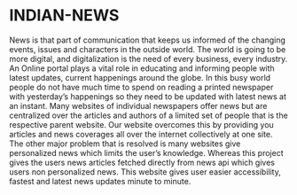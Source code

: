 # INDIAN-NEWS
News is that part of communication that keeps us informed of the changing events, issues and characters in the outside world. The world is going to be more digital, and digitalization is the need of every business, every industry. An Online portal plays a vital role in educating and informing people with latest updates, current happenings around the globe. In this busy world people do not have much time to spend on reading a printed newspaper with yesterday’s happenings so they need to be updated with latest news at an instant. Many websites of individual newspapers offer news but are centralized over the articles and authors of a limited set of people that is the respective parent website. Our website overcomes this by providing you articles and news coverages all over the internet collectively at one site. The other major problem that is resolved is many websites give personalized news which limits the user’s knowledge. Whereas this project gives the users news articles fetched directly from news api which gives users non personalized news. This website gives user easier accessibility, fastest and latest news updates minute to minute. 
